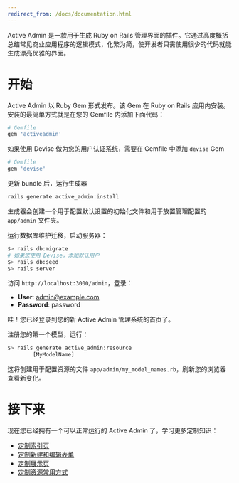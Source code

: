 ```yaml
---
redirect_from: /docs/documentation.html
---
```


Active Admin 是一款用于生成 Ruby on Rails 管理界面的插件。它通过高度概括总结常见商业应用程序的逻辑模式，化繁为简，使开发者只需使用很少的代码就能生成漂亮优雅的界面。

# 开始

Active Admin 以 Ruby Gem 形式发布。该 Gem 在 Ruby on Rails 应用内安装。安装的最简单方式就是在您的 Gemfile 内添加下面代码：

```ruby
# Gemfile
gem 'activeadmin'
```

如果使用 Devise 做为您的用户认证系统，需要在 Gemfile 中添加 `devise` Gem

```ruby
# Gemfile
gem 'devise'
```

更新 bundle 后，运行生成器

```bash
rails generate active_admin:install
```

生成器会创建一个用于配置默认设置的初始化文件和用于放置管理配置的 `app/admin` 文件夹。

运行数据库维护迁移，启动服务器：

```bash
$> rails db:migrate
# 如果您使用 Devise，添加默认用户
$> rails db:seed
$> rails server
```

访问 `http://localhost:3000/admin`，登录：

* __User__: admin@example.com
* __Password__: password

哇！您已经登录到您的新 Active Admin 管理系统的首页了。

注册您的第一个模型，运行：

```bash
$> rails generate active_admin:resource
        [MyModelName]
```

这将创建用于配置资源的文件 `app/admin/my_model_names.rb`，刷新您的浏览器查看新变化。

# 接下来

现在您已经拥有一个可以正常运行的 Active Admin 了，学习更多定制知识：

* [定制索引页](3-index-pages.md)
* [定制新建和编辑表单](5-forms.md)
* [定制展示页](6-show-pages.md)
* [定制资源常用方式](2-resource-customization.md)
